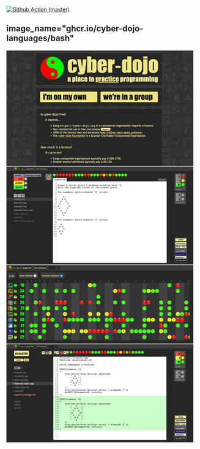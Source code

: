 [![Github Action (master)](https://github.com/cyber-dojo-languages/bash/actions/workflows/main.yml/badge.svg)](https://github.com/cyber-dojo-languages/bash/actions)

## image_name="ghcr.io/cyber-dojo-languages/bash"

![cyber-dojo.org home page](https://github.com/cyber-dojo/cyber-dojo/blob/master/shared/home_page_snapshot.png)